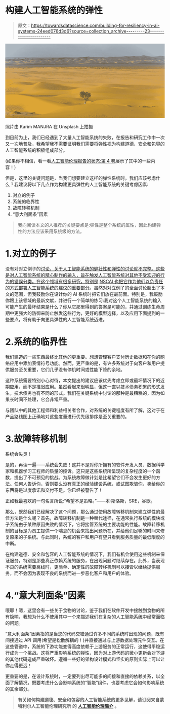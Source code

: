 # 构建人工智能系统的弹性

> 原文：<https://towardsdatascience.com/building-for-resiliency-in-ai-systems-24eed076d3d6?source=collection_archive---------23----------------------->

![](img/a8fda04c32708d47b837f0a665cbc53c.png)

照片由 Karim MANJRA 在 Unsplash 上拍摄

到目前为止，我们已经遇到了大量人工智能系统的失败，在报告和研究工作中一次又一次地普及，我希望我不需要证明我们需要将弹性视为构建道德、安全和包容的人工智能系统的积极组成部分。

(如果你不相信，看一看[人工智能伦理报告的状态:第 4 卷](https://montrealethics.ai/volume4)展示了其中的一些内容！)

但是，这里的关键问题是，当我们想要建立这样的弹性系统时，我们应该考虑什么？我建议将以下几点作为构建更具弹性的人工智能系统的关键考虑因素:

1.  对立的例子
2.  系统的临界性
3.  故障转移机制
4.  “意大利面条”因素

> 我向阅读本文的人推荐的关键要点是:弹性是整个系统的属性，因此构建弹性的方法应该采用系统级的方法。

# 1.对立的例子

没有对对立例子的[讨论，关于人工智能系统的健壮性和弹性的讨论就不完整。这些是对人工智能系统的精心制作的输入，旨在触发人工智能系统对其他不受欢迎的行为的错误分类。在这个领域有很多研究，特别是](https://montrealethics.ai/research-summary-explaining-and-harnessing-adversarial-examples/) [NSCAI 也把它作为他们以负责任的方式部署人工智能系统的建议的重要部分](https://arxiv.org/abs/2101.11832)。虽然对对立例子的全面讨论超出了本文的范围，但我鼓励你在设计你的 AI 系统时把它们放在最前面。特别是，我鼓励你跟上该领域的最新文献，并进行一个简单的练习:我对这个人工智能系统的输入可能产生的最坏结果是什么？你从它那里得到的答案是可能的，并通过训练生命周期中更强大的防御来防止触发这些行为，更好的模型选择，以及应用下面提到的一些要点，将有助于向更具弹性的人工智能系统迈进。

# 2.系统的临界性

我们建造的一些东西最终比其他的更重要。想想管理客户支付历史数据和在你的网络应用中添加表情符号功能。然而，更严重的是，有许多系统对于向客户和用户提供服务至关重要，它们几乎没有停机时间或性能下降的余地。

这种系统需要特别小心对待，本文提出的建议应该优先考虑立即或最坏情况下的近期应用，而不是推迟应用。虽然看起来很明显，但这一直以技术债务积累的形式发生，技术债务也有不同的形式。我们在关键系统中讨论的那种是最糟糕的，因为如果长时间不处理，它会非常严重。

与团队中的其他工程师和利益相关者合作，对系统的关键程度有所了解，这对于在产品路线图上正确地对这些度量进行优先级排序是至关重要的。

# 3.故障转移机制

系统会失灵！

是的，再读一遍——系统会失败！这并不是对你所拥有的软件开发人员、数据科学家和机器学习工程师的质量的控诉。这只是这些系统所呈现的复杂程度的一个函数，提出了不可预见的挑战。为系统故障做计划是比希望它们不会发生更好的方法。任何人告诉你，否则要么没有真正的经验建设系统，或试图欺骗你，卖给你的东西将是过度承诺和交付不足。你已经被警告了！

正如我最喜欢的一句名言所说:“希望不是策略。”——本·斯洛斯，SRE，谷歌。

那么，既然我们已经解决了这个问题，那么通过使用故障转移机制来建立弹性的最佳方法是什么呢？首先，故障转移机制是一种替代途径，在通常执行系统的模块或子系统由于某种原因失败的情况下，它将接管系统的主要功能的性能。故障转移机制的目标是为员工提供一个喘息的机会来找出问题所在，并给他们足够的时间来修复原来的子系统。与此同时，系统的客户和用户有望只看到服务质量的最低限度的中断。

在构建道德、安全和包容的人工智能系统的情况下，我们有机会使用这些机制来保证服务，特别是那些真正依赖系统的服务，在出现问题时继续存在。此外，当表现不良的系统需要离线时，更简单、确定性的故障转移机制可以接管以继续提供服务，而不会因为表现不良的系统而进一步恶化客户和用户的体验。

# 4.“意大利面条”因素

哦耶！嗯，这里会有一些关于食物的讨论，鉴于我们在软件开发中接触到食物的所有隐喻，我想为什么不使用其中一个来描述我们在复杂的人工智能系统中经常面临的问题。

“意大利面条”因素指的是当您的代码交错通过许多不同的系统时出现的问题，既有间接通过 API 调用(希望是松散解耦的！)并直接通过与上游数据处理元件交互。在这些管道中，系统的下游功能变得高度依赖于上游服务的正常运行，这使得平稳运行成为一个挑战。这将严重影响系统的弹性，因为对上游代码的微小更新会对下游的其他代码造成严重破坏。遵循一些好的架构设计模式和坚实的原则实际上可以让你走得更远！

更重要的是，在设计系统时，一定要列出尽可能多的间接和直接的依赖关系，以全面了解情况，既要考虑什么会影响系统的“智能”组件，也要考虑它会如何影响系统的其余部分。

> **有关如何构建道德、安全和包容的人工智能系统的更多见解，请订阅来自蒙特利尔人工智能伦理研究所** **的** [**人工智能伦理简介**](https://brief.montrealethics.ai/) **。**